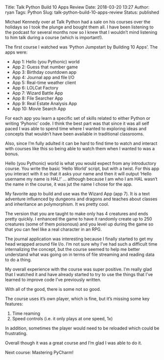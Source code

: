 Title: Talk Python Build 10 Apps Review
Date: 2018-03-20 13:27
Author: ryan
Tags: Python
Slug: talk-python-build-10-apps-review
Status: published

Michael Kennedy over at Talk Python had a sale on his courses over the holidays so I took the plunge and bought them all. I have been listening to the podcast for several months now so I knew that I wouldn’t mind listening to him talk during a course (which is important!).

The first course I watched was ‘Python Jumpstart by Building 10 Apps’. The apps were:

-   App 1: Hello (you Pythonic) world
-   App 2: Guess that number game
-   App 3: Birthday countdown app
-   App 4: Journal app and file I/O
-   App 5: Real-time weather client
-   App 6: LOLCat Factory
-   App 7: Wizard Battle App
-   App 8: File Searcher App
-   App 9: Real Estate Analysis App
-   App 10: Movie Search App

For each app you learn a specific set of skills related to either Python or writing ‘Pyhonic’ code. I think the best part was that since it was all self paced I was able to spend time where I wanted to exploring ideas and concepts that wouldn’t have been available in traditional classrooms.

Also, since I’m fully adulted it can be hard to find time to watch and interact with courses like this so being able to watch them when I wanted to was a bonus.

Hello (you Pythonic) world is what you would expect from any introductory course. You write the basic ‘Hello World’ script, but with a twist. For this app you interact with it so that it asks your name and then it will output ‘Hello username my name is HAL!’ … although because I am who I am HAL wasn’t the name in the course, it was jut the name I chose for the app.

My favorite app to build and use was the Wizard App (app 7). It is a text adventure influenced by dungeons and dragons and teaches about classes and inheritance an polymorphism. It ws pretty cool.

The version that you are taught to make only has 4 creatures and ends pretty quickly. I enhanced the game to have it randomly create up to 250 creatures (some of them poisonous) and you level up during the game so that you can feel like a real character in an RPG.

The journal application was interesting because I finally started to get my head wrapped around file I/o. I’m not sure why I’ve had such a difficult time internalizing the concept, but the course seemed to help me better understand what was going on in terms of file streaming and reading data to do a thing.

My overall experience with the course was super positive. I’m really glad that I watched it and have already started to try to use the things that I’ve learned to improve code I’ve previously written.

With all of the good, there is some not so good.

The course uses it’s own player, which is fine, but it’s missing some key features:

1.  Time reaming
2.  Speed controls (i.e. it only plays at one speed, 1x)

In addition, sometimes the player would need to be reloaded which could be frustrating.

Overall though it was a great course and I’m glad I was able to do it.

Next course: Mastering PyCharm!
